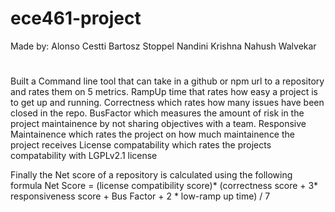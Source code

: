 # ece461-project

Made by:
Alonso Cestti
Bartosz Stoppel
Nandini Krishna
Nahush Walvekar

# 
Built a Command line tool that can take in a github or npm url to a repository and rates them on 5 metrics. 
RampUp time that rates how easy a project is to get up and running.
Correctness which rates how many issues have been closed in the repo.
BusFactor which measures the amount of risk in the project maintainence by not sharing objectives with a team.
Responsive Maintainence which rates the project on how much maintainence the project receives
License compatability which rates the projects compatability with LGPLv2.1 license

Finally the Net score of a repository is calculated using the following formula Net Score = (license compatibility score)* (correctness score + 3* responsiveness score + Bus Factor + 2 * low-ramp up time) / 7
